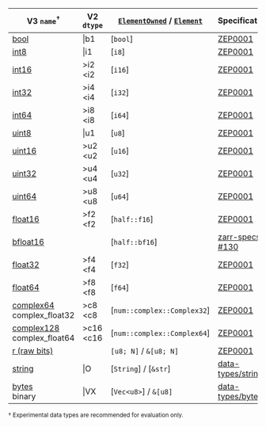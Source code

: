 | V3 `name`<sup>†</sup>           | V2 `dtype`  | [`ElementOwned`] / [`Element`]  | Specification                       | Feature Flag |
| ------------------------------- | ----------- | ------------------------------- | ----------------------------------- | ------------ |
| [bool]                          | \|b1        | [`bool`]                        | [ZEP0001]                           |              |
| [int8]                          | \|i1        | [`i8`]                          | [ZEP0001]                           |              |
| [int16]                         | >i2 <i2     | [`i16`]                         | [ZEP0001]                           |              |
| [int32]                         | >i4 <i4     | [`i32`]                         | [ZEP0001]                           |              |
| [int64]                         | >i8 <i8     | [`i64`]                         | [ZEP0001]                           |              |
| [uint8]                         | \|u1        | [`u8`]                          | [ZEP0001]                           |              |
| [uint16]                        | >u2 <u2     | [`u16`]                         | [ZEP0001]                           |              |
| [uint32]                        | >u4 <u4     | [`u32`]                         | [ZEP0001]                           |              |
| [uint64]                        | >u8 <u8     | [`u64`]                         | [ZEP0001]                           |              |
| [float16]                       | >f2 <f2     | [`half::f16`]                   | [ZEP0001]                           |              |
| [bfloat16]                      |             | [`half::bf16`]                  | [zarr-specs #130]                   |              |
| [float32]                       | >f4 <f4     | [`f32`]                         | [ZEP0001]                           |              |
| [float64]                       | >f8 <f8     | [`f64`]                         | [ZEP0001]                           |              |
| [complex64]<br>complex_float32  | >c8 <c8     | [`num::complex::Complex32`]     | [ZEP0001]                           |              |
| [complex128]<br>complex_float64 | >c16 <c16   | [`num::complex::Complex64`]     | [ZEP0001]                           |              |
| [r (raw bits)]                  |             | `[u8; N]` / `&[u8; N]`          | [ZEP0001]                           |              |
| [string]                        | \|O         | [`String`] / [`&str`]           | [data-types/string]                 |              |
| [bytes]<br>binary               | \|VX        | [`Vec<u8>`] / `&[u8]`           | [data-types/bytes]                  |              |

<sup>† Experimental data types are recommended for evaluation only.</sup>

[bool]: crate::array::DataType::Bool
[int8]: crate::array::DataType::Int8
[int16]: crate::array::DataType::Int16
[int32]: crate::array::DataType::Int32
[int64]: crate::array::DataType::Int64
[uint8]: crate::array::DataType::UInt8
[uint16]: crate::array::DataType::UInt16
[uint32]: crate::array::DataType::UInt32
[uint64]: crate::array::DataType::UInt64
[float16]: crate::array::DataType::Float16
[float32]: crate::array::DataType::Float32
[float64]: crate::array::DataType::Float64
[complex64]: crate::array::DataType::Complex64
[complex128]: crate::array::DataType::Complex128
[bfloat16]: crate::array::DataType::BFloat16
[r (raw bits)]: crate::array::DataType::RawBits
[string]: crate::array::DataType::String
[bytes]: crate::array::DataType::Bytes
[`Element`]: crate::array::Element
[`ElementOwned`]: crate::array::ElementOwned

[ZEP0001]: https://zarr.dev/zeps/accepted/ZEP0001.html
[zarr-specs #130]: https://github.com/zarr-developers/zarr-specs/issues/130
[ZEP0007 (draft)]: https://github.com/zarr-developers/zeps/pull/47
[data-types/string]: https://github.com/zarr-developers/zarr-extensions/tree/main/data-types/string
[data-types/bytes]: https://github.com/zarr-developers/zarr-extensions/tree/main/data-types/bytes
